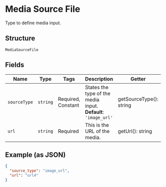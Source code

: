 
# Media Source File

Type to define media input.

## Structure

`MediaSourceFile`

## Fields

| Name | Type | Tags | Description | Getter | Setter |
|  --- | --- | --- | --- | --- | --- |
| `sourceType` | `string` | Required, Constant | States the type of the media input.<br>**Default**: `'image_url'` | getSourceType(): string | setSourceType(string sourceType): void |
| `url` | `string` | Required | This is the URL of the media. | getUrl(): string | setUrl(string url): void |

## Example (as JSON)

```json
{
  "source_type": "image_url",
  "url": "url4"
}
```

